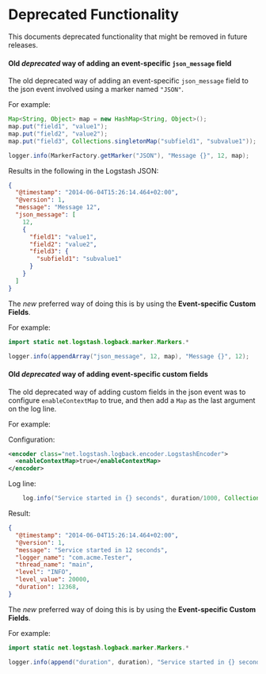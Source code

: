 # Deprecated Functionality #

This documents deprecated functionality that might be removed in future releases. 


#### Old *deprecated* way of adding an event-specific `json_message` field

The old deprecated way of adding an event-specific `json_message` field to the json event involved using a marker named `"JSON"`.

For example:

```java
Map<String, Object> map = new HashMap<String, Object>();
map.put("field1", "value1");
map.put("field2", "value2");
map.put("field3", Collections.singletonMap("subfield1", "subvalue1"));

logger.info(MarkerFactory.getMarker("JSON"), "Message {}", 12, map);
```

Results in the following in the Logstash JSON:

```json
{
  "@timestamp": "2014-06-04T15:26:14.464+02:00",
  "@version": 1,
  "message": "Message 12",
  "json_message": [
    12,
    {
      "field1": "value1",
      "field2": "value2",
      "field3": {
        "subfield1": "subvalue1"
      }
    }
  ]
}
```


The *new* preferred way of doing this is by using the **Event-specific Custom Fields**.

For example:

```java
import static net.logstash.logback.marker.Markers.*

logger.info(appendArray("json_message", 12, map), "Message {}", 12);
```

#### Old *deprecated* way of adding event-specific custom fields

The old deprecated way of adding custom fields in the json event was to configure `enableContextMap` to true,
and then add a `Map` as the last argument on the log line. 

For example:

Configuration:
```xml
<encoder class="net.logstash.logback.encoder.LogstashEncoder">
  <enableContextMap>true</enableContextMap>
</encoder>
```

Log line:
```java
    log.info("Service started in {} seconds", duration/1000, Collections.singletonMap("duration", duration));
```

Result:
```json
{
  "@timestamp": "2014-06-04T15:26:14.464+02:00",
  "@version": 1,
  "message": "Service started in 12 seconds",
  "logger_name": "com.acme.Tester",
  "thread_name": "main",
  "level": "INFO",
  "level_value": 20000,
  "duration": 12368,
}
```

The *new* preferred way of doing this is by using the **Event-specific Custom Fields**.

For example:

```java
import static net.logstash.logback.marker.Markers.*

logger.info(append("duration", duration), "Service started in {} seconds", duration/1000);
```

